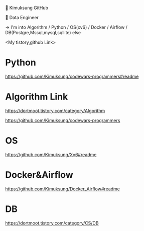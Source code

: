 👋 Kimuksung GitHub

👀 Data Engineer

-> I'm into Algorithm / Python / OS(xv6) / Docker / Airflow / DB(Postgre,Mssql,mysql,sqllite) else

<My tistory,github Link>
  
# Python
https://github.com/Kimuksung/codewars-programmers#readme

# Algorithm Link
https://dortmoot.tistory.com/category/Algorithm

https://github.com/Kimuksung/codewars-programmers

# OS
https://github.com/Kimuksung/Xv6#readme
  
# Docker&Airflow 
https://github.com/Kimuksung/Docker_Airflow#readme

# DB
https://dortmoot.tistory.com/category/CS/DB

<!---
Kimuksung/Kimuksung is a ✨ special ✨ repository because its `README.md` (this file) appears on your GitHub profile.
You can click the Preview link to take a look at your changes.
--->
